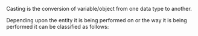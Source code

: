 

Casting is the conversion of variable/object from one data type to another.

Depending upon the entity it is being performed on or the way it is being performed it can be classified as follows:

